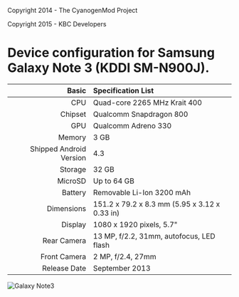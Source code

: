Copyright 2014 - The CyanogenMod Project

Copyright 2015 - KBC Developers


Device configuration for Samsung Galaxy Note 3 (KDDI SM-N900J).
========================================

Basic   | Specification List
-------:|:-------------------------
CPU     | Quad-core 2265 MHz Krait 400
Chipset | Qualcomm Snapdragon 800
GPU     | Qualcomm Adreno 330
Memory  | 3 GB
Shipped Android Version | 4.3
Storage | 32 GB
MicroSD | Up to 64 GB
Battery | Removable Li-Ion 3200 mAh
Dimensions | 151.2 x 79.2 x 8.3 mm (5.95 x 3.12 x 0.33 in)
Display | 1080 x 1920 pixels, 5.7"
Rear Camera  | 13 MP, f/2.2, 31mm, autofocus, LED flash
Front Camera | 2 MP, f/2.4, 27mm
Release Date | September 2013

![Galaxy Note3](http://cdn2.gsmarena.com/vv/pics/samsung/samsung-galaxy-note-3-1.jpg "Galaxy Note3")
